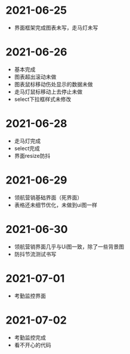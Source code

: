 # 2021-06-25
* 界面框架完成图表未写，走马灯未写
 
 # 2021-06-26
 * 基本完成
 * 图表超出滚动未做
 * 图表鼠标移动伤处显示的数据未做
 * 走马灯鼠标移动上去停止未做
 * select下拉框样式未修改

 # 2021-06-28
 * 走马灯完成
 * select完成
 * 界面resize防抖

 # 2021-06-29
 * 领航营销基础界面（死界面）
 * 表格还未细节优化，未做到ui图一样

 # 2021-06-30
 * 领航营销界面几乎与Ui图一致，除了一些背景图
 * 防抖节流测试书写

 # 2021-07-01
 * 考勤监控界面

 # 2021-07-02
 * 考勤监控完成
 * 看不开心的代码
